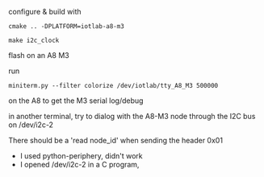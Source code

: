 configure & build with 
```
cmake .. -DPLATFORM=iotlab-a8-m3

make i2c_clock
```

flash on an A8 M3

run 
```
miniterm.py --filter colorize /dev/iotlab/tty_A8_M3 500000
```

on the A8 to get the M3 serial log/debug

in another terminal, try to dialog with the A8-M3 node through the I2C bus on /dev/i2c-2

There should be a 'read node_id' when sending the header 0x01

- I used python-periphery, didn't work
- I opened /dev/i2c-2 in a C program, 
